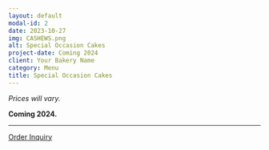 ```yaml
---
layout: default
modal-id: 2
date: 2023-10-27
img: CASHEWS.png
alt: Special Occasion Cakes
project-date: Coming 2024
client: Your Bakery Name
category: Menu
title: Special Occasion Cakes
---
```


*Prices will vary.*

**Coming 2024.**

---

[Order Inquiry](#) <!-- Replace '#' with the link to your inquiry or contact page -->
